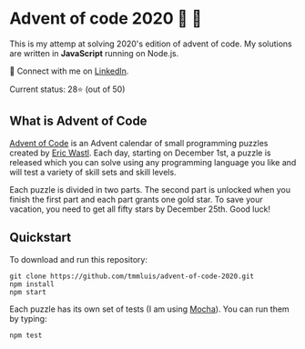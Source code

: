 # Advent of code 2020 :santa: :christmas_tree:
This is my attemp at solving 2020's edition of advent of code. My solutions are written in **JavaScript** running on Node.js.

:loudspeaker: Connect with me on [LinkedIn](https://www.linkedin.com/in/tmmluis/).

Current status: 28:star: (out of 50)

## What is Advent of Code
[Advent of Code](https://adventofcode.com) is an Advent calendar of small programming puzzles created by [Eric Wastl](https://github.com/topaz).
Each day, starting on December 1st, a puzzle is released which you can solve using any programming language you like and will test a variety of skill sets and skill levels.

Each puzzle is divided in two parts. The second part is unlocked when you finish the first part and each part grants one gold star. To save your vacation, you need to get all fifty stars by December 25th. Good luck!

## Quickstart

To download and run this repository:

```
git clone https://github.com/tmmluis/advent-of-code-2020.git
npm install
npm start
```

Each puzzle has its own set of tests (I am using [Mocha](https://github.com/mochajs/mocha)). You can run them by typing:

```
npm test
```
